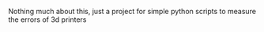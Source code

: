 Nothing much about this, just a project for simple python scripts to measure the errors of 3d printers